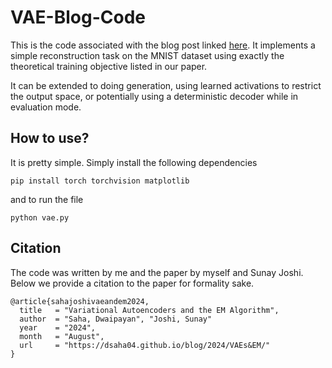# VAE-Blog-Code

This is the code associated with the blog post linked [here](https://dsaha04.github.io/blog/2024/VAEs&EM/). It implements a simple reconstruction task on the MNIST dataset using exactly the theoretical training objective listed in our paper.

It can be extended to doing generation, using learned activations to restrict the output space, or potentially using a deterministic decoder while in evaluation mode.

## How to use?

It is pretty simple. Simply install the following dependencies

```
pip install torch torchvision matplotlib
```

and to run the file

```
python vae.py
```

## Citation
The code was written by me and the paper by myself and Sunay Joshi. Below we provide a citation to the paper for formality sake.

```
@article{sahajoshivaeandem2024,
  title   = "Variational Autoencoders and the EM Algorithm",
  author  = "Saha, Dwaipayan", "Joshi, Sunay"
  year    = "2024",
  month   = "August",
  url     = "https://dsaha04.github.io/blog/2024/VAEs&EM/"
}
```